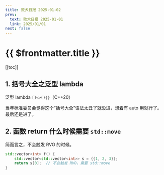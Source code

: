```yaml
---
title: 败犬日报 2025-01-02
prev:
  text: 败犬日报 2025-01-01
  link: 2025/01/01
next: false
---
```


# {{ $frontmatter.title }}

[[toc]]

## 1. 括号大全之泛型 lambda

泛型 lambda `[]<>(){}`（C++20）

当年标准委员会觉得这个“括号大全”语法太丑了就没进，想着有 auto 用就行了。最后还是进了。

## 2. 函数 return 什么时候需要 `std::move`

简而言之，不会触发 RVO 的时候。

```cpp
std::vector<int> f() {
    std::vector<std::vector<int>> s = {{1, 2, 3}};
    return s[0];  // 不会触发 RVO，需要 std::move
}
```
